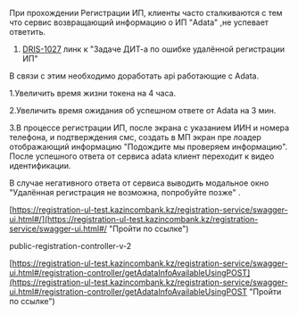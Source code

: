 При прохождении Регистрации ИП, клиенты часто сталкиваются с тем что сервис возвращающий информацию о ИП "Adata" ,не успевает ответить.

1. [DRIS-1027](https://jira.kazincombank.kz/browse/DRIS-1027) линк к "Задаче ДИТ-а по ошибке удалённой регистрации ИП"

В связи с этим необходимо доработать api работающие с Adata.

1.Увеличить время жизни токена на 4 часа.

2.Увеличить время ожидания об успешном ответе от Adata на 3 мин.

3.В процессе регистрации ИП, после экрана с указанием ИИН и номера телефона, и подтверждения смс, создать в МП экран пре лоадер отображающий информацию "Подождите мы проверяем информацию". После успешного ответа от сервиса adata клиент переходит к видео идентификации.

В случае негативного ответа от сервиса выводить модальное окно "Удалённая регистрация не возможна, попробуйте позже"   .

[https://registration-ul-test.kazincombank.kz/registration-service/swagger-ui.html#/](https://registration-ul-test.kazincombank.kz/registration-service/swagger-ui.html#/ "Пройти по ссылке")

public-registration-controller-v-2

[https://registration-ul-test.kazincombank.kz/registration-service/swagger-ui.html#/registration-controller/getAdataInfoAvailableUsingPOST](https://registration-ul-test.kazincombank.kz/registration-service/swagger-ui.html#/registration-controller/getAdataInfoAvailableUsingPOST "Пройти по ссылке")
